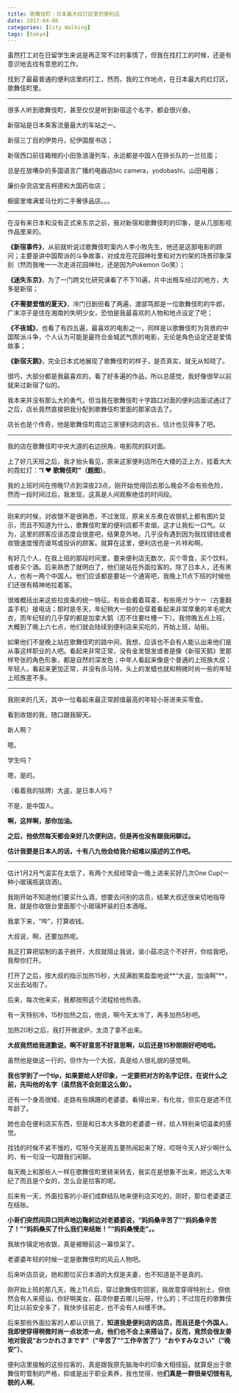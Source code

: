 ```yaml
---
title: 歌舞伎町｜日本最大红灯区里的便利店
date: 2017-04-06
categories: [City Walking]
tags: [tokyo]
---
```


虽然打工对在日留学生来说是再正常不过的事情了，但我在找打工的时候，还是有意识地去找有意思的工作。

找到了最最普通的便利店里的打工，然而，我的工作地点，在日本最大的红灯区，歌舞伎町里。

---

很多人听到歌舞伎町，甚至仅仅是听到新宿这个名字，都会很兴奋。

新宿站是日本乘客流量最大的车站之一。

新宿三丁目的伊势丹，纪伊国屋书店；

新宿西口前往箱根的小田急浪漫列车，永远都是中国人在排长队的一兰拉面；

总是在放嘈杂的多国语言广播的电器店bic camera，yodobashi，山田电器；

廉价杂货店堂吉柯德和大国药妆店；

橱窗里堆满爱马仕的二手奢侈品店。。。

---

在没有来日本和没有正式来东京之前，我对新宿和歌舞伎町的印象，是从几部影视作品里来的。

**《新宿事件》**，从前就听说过歌舞伎町案内人李小牧先生，他还是这部电影的顾问；主要是讲中国帮派的斗争故事，对成龙在花园神社里和对方约架的场景印象深刻（然而我唯一一次走进花园神社，还是因为Pokemon Go笑）；

**《迷失东京》**，为了一门跨文化研究课看了不下10遍，片中出租车经过的地方，大多是新宿；

**《不需要爱情的夏天》**，冷门日剧但看了两遍，渡部笃郎是一位歌舞伎町的牛郎，广末凉子是住在湘南的失明少女，恐怕是我最喜欢的人物和地点设定了吧；

**《不夜城》**，也看了有四五遍，最喜欢的电影之一，同样是以歌舞伎町为背景的中国帮派斗争，个人认为可能是最符合金城武气质的电影，无论是角色设定还是爱情故事；

**《新宿天鹅》**，完全日本式地展现了歌舞伎町的样子，是否真实，就无从知晓了。


很巧，大部分都是我最喜欢的，看了好多遍的作品，所以总感觉，我好像很早以前就来过新宿了似的。

我本来并没有那么大的勇气，但当我在歌舞伎町十字路口对面的便利店面试通过了之后，店长竟然直接把我分配到歌舞伎町里面的那家店去了。

店长也是个传奇，他是歌舞伎町周边三家便利店的店长，估计也见得多了吧。

---

我的店在歌舞伎町中央大道的右边拐角，电影院的斜对面。

上了好几天班之后，我才抬头看见，原来这家便利店所在大楼的正上方，挂着大大的霓虹灯：**“I ❤︎ 歌舞伎町”（题图）**。

我的上班时间在傍晚17点到深夜23点，刚开始觉得回去那么晚会不会有些危险，然而一段时间过后，我发现，这真是人间观察绝佳的时间段。

---

刚来的时候，对收银不是很熟悉，不过发现，原来关东煮在收银机上都有图片显示，而且不知道为什么，歌舞伎町里的便利店都不卖烟，这才让我松一口气。以为，这里的顾客应该态度会很差吧，结果意外地，几乎没有遇到因为我找错钱或者收银速度慢而谩骂或投诉的顾客。就算在这里，便利店也是一片祥和啊。

有好几个人，在我上班的那段时间里，要来便利店无数次，买个零食，买个饮料，或者买个酒。后来熟悉了就明白了，他们是站在外面拉客的。除了日本人，还有黑人，也有一两个中国人。他们应该都是要站一个通宵吧，我晚上11点下班的时候他们还很有精神地拉着客。

很难概括出来这些拉皮条的统一特征。有些会戴着耳麦，有些用ガラケー（古董翻盖手机）接电话；那时是冬天，年纪稍大一些的会穿着看起来非常厚重的羊毛呢大衣，而年纪轻的几乎穿的都是加拿大鹅（忍不住要吐槽一下）。我傍晚五点上班，大概到了晚上六七点，他们就会陆续到便利店来买吃的，开始上班，站街。

如果他们不是晚上站在歌舞伎町的路中间，我想，应该也不会有人能认出来他们是从事这样职业的人吧。看起来非常正常，没有金发银发或者是像《新宿天鹅》里那样夸张的角色形象，都是自然的深发色；中年人看起来像是个普通的上班族大叔；年轻人，看起来更加正常，并没有杀马特，头上的发蜡也就和稍微时尚一些的年轻上班族差不多。

---

我刚来的几天，其中一位看起来最正常颜值最高的年轻小哥进来买零食。

看到收银的我，随口跟我聊天。

新人啊？

嗯。

学生吗？

嗯，是的。

（看着我的铭牌）大盗，是日本人吗？

不是，是中国人。

**啊，这样啊，那你加油。**

**之后，他依然每天都会来好几次便利店，但是再也没有跟我闲聊过。**

**估计我要是日本人的话，十有八九他会给我介绍难以描述的工作吧。**

---

估计1月2月气温实在太低了，有两个大叔经常会一晚上进来买好几次One Cup(一种小玻璃瓶装烧酒)。

我刚开始不知道他们要买什么酒，想要去问别的店员，结果大叔还很亲切地指导我，就是你收银台里面那个小玻璃杯装的日本酒哦。

我拿下来，“哔”，打算收钱。

大叔说，啊，还要加热呢。

我正打算把铝制的盖子掀开，大叔就阻止我说，诶小菇凉这个不好开，你给我吧，我帮你打开。

打开了之后，按大叔的指示加热15秒，大叔满脸笑盈盈地说**“大盗，加油啊”**，又出去站街了。

后来，每次他来买，我都按照这个流程给他热酒。

有一天特别冷，15秒加热之后，他说，啊今天太冷了，再多加热5秒吧。

加热20秒之后，我打开微波炉，太烫了拿不出来。

**大叔竟然给我道歉说，啊不好意思不好意思啊，以后还是15秒刚刚好吧哈哈。**

虽然他是做这一行的，但作为一个大叔，真是给人很礼貌的感觉啊。

**我也学到了一个tip，如果要给人好印象，一定要把对方的名字记住，在说什么之前，先叫他的名字（虽然我不会刻意这么做）。**



还有一个身高很矮，走路有些蹒跚的老婆婆。看得出来，有化妆，但实在是遮不住年龄了。

她也会在便利店买东西，但是和日本大多数的老婆婆一样，给人特别亲切温柔的感觉。

找钱的时候不紧不慢的，哎呀今天是周五要热闹起来了呀，哎呀今天人好少啊什么的，有一句没一句跟我们闲聊。

每天晚上和那些人一样在歌舞伎町里转来转去，我实在是想象不出来，她这么大年纪了而且是个女的，怎么会是拉客的呢。

后来有一天，外面拉客的小哥们成群结队地来便利店买吃的，刚好，那位老婆婆正在结账。

**小哥们突然间异口同声地边鞠躬边对老婆婆说，“妈妈桑辛苦了”“妈妈桑辛苦了！”“妈妈桑买了什么我们来结账！”“妈妈桑慢走”。。**

我故作镇定地收银，真是被眼前这一幕惊呆了。

老婆婆年轻的时候一定是歌舞伎町的风云人物吧。

后来听店员说，她和那位买日本酒的大叔是夫妻，也不知道是不是真的。



刚开始上班的那几天，晚上11点后，穿过歌舞伎町回家，我故意穿得特别土，但依然会有人来搭讪，你好啊美女，菇凉你要去哪儿玩呀，什么的；不过现在的歌舞伎町比以前安全多了，我快步往前走，也不会有人纠缠不休。

后来那些外面拉客的人都认识我了，**知道我是便利店的店员，而且还是个外国人，我即使穿得稍微时尚一点妆浓一点，他们也不会上来搭讪了，反而，竟然会很友善地对我说“おつかれさまです”（“辛苦了”“工作辛苦了”）“おやすみなさい”（“晚安”）**。

便利店里接触的这些拉客的，真是跟我原先脑海中的印象大相径庭。就算是出于歌舞伎町管制的严格，抑或是出于职业素养，我也觉得，他**们真是一群很亲切很有礼貌的人啊**。